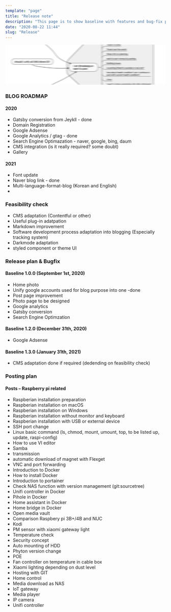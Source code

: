 ```yaml
---
template: "page"
title: "Release note"
description: "This page is to show baseline with features and bug-fix planning together with posting plans"
date: "2020-08-22 11:44"
slug: "Release"
---
```


![](../images/20200709/2020070901.png)
### BLOG ROADMAP
#### 2020
- Gatsby conversion from Jeykll - done
- Domain Registration
- Google Adsense
- Google Analytics / gtag - done
- Search Engine Optimazation - naver, google, bing, daum
- CMS integration  (is it really required? some doubt)
- Gallery

#### 2021
- Font update
- Naver blog link - done
- Multi-language-format-blog (Korean and English)
- 
### Feasibility check
- CMS adaptation (Contentful or other)  
- Useful plug-in adatpation  
- Markdown improvement    
- Software development process adaptation into blogging (Especially tracking system)  
- Darkmode adaptation  
- styled component or theme UI  
  
### Release plan & Bugfix
#### Baseline 1.0.0 (September 1st, 2020)
- Home photo  
- Unify google accounts used for blog purpose into one -done  
- Post page improvement  
- Photo page to be designed  
- Google analytics  
- Gatsby conversion  
- Search Engine Optimzation  
  
#### Baseline 1.2.0 (December 31th, 2020)
- Google Adsense  
  
#### Baseline 1.3.0	(January 31th, 2021)
- CMS adaptation done if required (dedending on feasibility check)  

### Posting plan
#### Posts – Raspberry pi related
- Raspberian installation preparation  
- Raspberian installation on macOS  
- Raspberian installation on Windows  
- Raspberian installation without monitor and keyboard  
- Raspberian installation with USB or external device  
- SSH port change  
- Linux basic command (ls, chmod, mount, umount, top, to be listed up, update, raspi-config)
- How to use VI editor
- Samba
- transmission
- automatic download of magnet with Flexget
- VNC and port forwarding
- Introduction to Docker
- How to install Docker
- Introduction to portainer
- Check NAS function with version management (git:sourcetree)
- Unifi controller in Docker
- Pihole in Docker
- Home assistant in Docker
- Home bridge in Docker
- Open media vault
- Comparison Raspbery pi 3B+/4B and NUC
- Kodi
- PM sensor with xiaomi gateway light
- Temperature check
- Security concept
- Auto mounting of HDD
- Phyton version change
- POE
- Fan controller on temperature in cable box
- Xiaomi lighting depending on dust level
- Hosting with GIT  
- Home control
- Media download as NAS
- IoT gateway
- Media player
- IP camera
- Unifi controller  